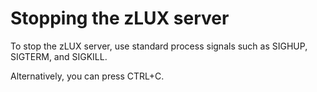 # Stopping the zLUX server

To stop the zLUX server, use standard process signals such as SIGHUP, SIGTERM, and SIGKILL.

Alternatively, you can press CTRL+C.
